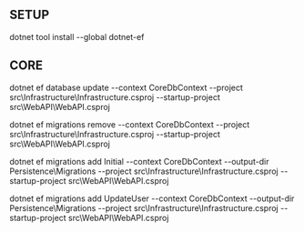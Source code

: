 ##  SETUP

dotnet tool install --global dotnet-ef

##  CORE

dotnet ef database update --context CoreDbContext --project src\Infrastructure\Infrastructure.csproj --startup-project src\WebAPI\WebAPI.csproj

dotnet ef migrations remove --context CoreDbContext --project src\Infrastructure\Infrastructure.csproj --startup-project src\WebAPI\WebAPI.csproj

dotnet ef migrations add Initial --context CoreDbContext --output-dir Persistence\Migrations --project src\Infrastructure\Infrastructure.csproj --startup-project src\WebAPI\WebAPI.csproj

dotnet ef migrations add UpdateUser --context CoreDbContext --output-dir Persistence\Migrations --project src\Infrastructure\Infrastructure.csproj --startup-project src\WebAPI\WebAPI.csproj

